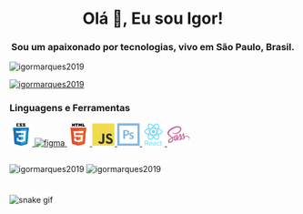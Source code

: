 <h1 align="center">Olá 👋, Eu sou Igor!</h1>
<h3 align="center">Sou um apaixonado por tecnologias, vivo em São Paulo, Brasil.</h3>

<p align="left"> <img src="https://komarev.com/ghpvc/?username=igormarques2019&label=Profile%20views&color=0e75b6&style=flat" alt="igormarques2019" /> </p>

<p align="left" width="100%"> <a href="https://github.com/ryo-ma/github-profile-trophy"><img src="https://github-profile-trophy.vercel.app/?username=igormarques2019" alt="igormarques2019" /></a> </p>


<h3 align="left">Linguagens e Ferramentas</h3>
<p align="left"> <a href="https://www.w3schools.com/css/" target="_blank" rel="noreferrer"> <img src="https://raw.githubusercontent.com/devicons/devicon/master/icons/css3/css3-original-wordmark.svg" alt="css3" width="40" height="40"/> </a> <a href="https://www.figma.com/" target="_blank" rel="noreferrer"> <img src="https://www.vectorlogo.zone/logos/figma/figma-icon.svg" alt="figma" width="40" height="40"/> </a> <a href="https://www.w3.org/html/" target="_blank" rel="noreferrer"> <img src="https://raw.githubusercontent.com/devicons/devicon/master/icons/html5/html5-original-wordmark.svg" alt="html5" width="40" height="40"/> </a> <a href="https://developer.mozilla.org/en-US/docs/Web/JavaScript" target="_blank" rel="noreferrer"> <img src="https://raw.githubusercontent.com/devicons/devicon/master/icons/javascript/javascript-original.svg" alt="javascript" width="40" height="40"/> </a> <a href="https://www.photoshop.com/en" target="_blank" rel="noreferrer"> <img src="https://raw.githubusercontent.com/devicons/devicon/master/icons/photoshop/photoshop-line.svg" alt="photoshop" width="40" height="40"/> </a> <a href="https://reactjs.org/" target="_blank" rel="noreferrer"> <img src="https://raw.githubusercontent.com/devicons/devicon/master/icons/react/react-original-wordmark.svg" alt="react" width="40" height="40"/> </a> <a href="https://sass-lang.com" target="_blank" rel="noreferrer"> <img src="https://raw.githubusercontent.com/devicons/devicon/master/icons/sass/sass-original.svg" alt="sass" width="40" height="40"/> </a> </p>

<div style="display:flex;">
<p><img align="center" width="30%" src="https://github-readme-stats.vercel.app/api/top-langs?username=igormarques2019&show_icons=true&locale=en&layout=compact" alt="igormarques2019" /></p>

<p>&nbsp;<img align="center" width="30%" src="https://github-readme-stats.vercel.app/api?username=igormarques2019&show_icons=true&locale=en" alt="igormarques2019" /></p>
</div>


###

![snake gif](https://github.com/IgorMarques2019/IgorMarques2019/blob/output/github-contribution-grid-snake.gif)

###

###
